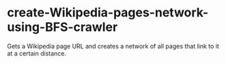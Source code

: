 # create-Wikipedia-pages-network-using-BFS-crawler
Gets a Wikipedia page URL and creates a network of all pages that link to it at a certain distance.
